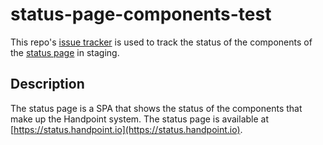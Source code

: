 # status-page-components-test

This repo's [issue tracker](https://github.com/handpoint/status-page-components-test/issues) is used to track the status of the components of the [status page](https://github.com/handpoint/status-page) in staging.

## Description

The status page is a SPA that shows the status of the components that make up the Handpoint system. The status page is available at [https://status.handpoint.io](https://status.handpoint.io).